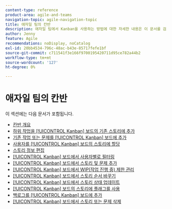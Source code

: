 ```yaml
---
content-type: reference
product-area: agile-and-teams
navigation-topic: agile-navigation-topic
title: 애자일 팀의 칸반
description: 애자일 팀에서 Kanban을 사용하는 방법에 대한 자세한 내용은 이 문서를 검토하십시오.
author: Jenny
feature: Agile
recommendations: noDisplay, noCatalog
exl-id: 20bb4534-796c-48ac-b43e-85717fefe1bf
source-git-commit: c711541f3e166f9700195420711d95ce782a44b2
workflow-type: tm+mt
source-wordcount: '127'
ht-degree: 0%

---
```


# 애자일 팀의 칸반

이 섹션에는 다음 문서가 포함됩니다.

* [칸반 개요](../../agile/use-kanban-in-an-agile-team/kanban-overview.md)
* [하위 작업을 [!UICONTROL Kanban] 보드의 기존 스토리에 추가](../../agile/use-kanban-in-an-agile-team/add-a-subtask-to-an-existing-story.md)
* [기존 작업 또는 문제를 [!UICONTROL Kanban] 보드에 추가](../../agile/use-kanban-in-an-agile-team/add-existing-tasks-or-issues-to-the-kanban-board.md)
* [사용자를 [!UICONTROL Kanban] 보드의 스토리에 할당](../../agile/use-kanban-in-an-agile-team/assign-users-to-a-story.md)
* [스토리 정보 편집](../../agile/use-kanban-in-an-agile-team/edit-story-information.md)
* [[!UICONTROL Kanban] 보드에서 사용자별로 필터링](../../agile/use-kanban-in-an-agile-team/filter-by-user.md)
* [[!UICONTROL Kanban] 보드에서 스토리 및 문제 추가](../../agile/use-kanban-in-an-agile-team/add-story-from-kanban-board.md)
* [[!UICONTROL Kanban] 보드에서 WIP(작업 진행 중) 제한 관리](../../agile/use-kanban-in-an-agile-team/work-in-progress-limit-on-the-kanban-board.md)
* [[!UICONTROL Kanban] 보드에서 스토리 순서 바꾸기](../../agile/use-kanban-in-an-agile-team/reorder-stories-on-the-kanban-board.md)
* [[!UICONTROL Kanban] 보드에서 스토리 상태 업데이트](../../agile/use-kanban-in-an-agile-team/update-the-status-of-stories.md)
* [[!UICONTROL Kanban] 보드의 스토리에 플래그를 사용](../../agile/use-kanban-in-an-agile-team/use-flags-on-stories.md)
* [백로그를 [!UICONTROL Kanban] 보드에 추가](../../agile/use-kanban-in-an-agile-team/view-the-backlog-on-the-kanban-board.md)
* [[!UICONTROL Kanban] 보드에서 스토리 또는 문제 삭제](../../agile/use-kanban-in-an-agile-team/delete-story-from-kanban-board.md)
